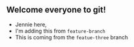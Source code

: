 ## Welcome everyone to git!
- Jennie here,
- I'm adding this from `feature-branch`
- This is coming from the `featue-three` branch